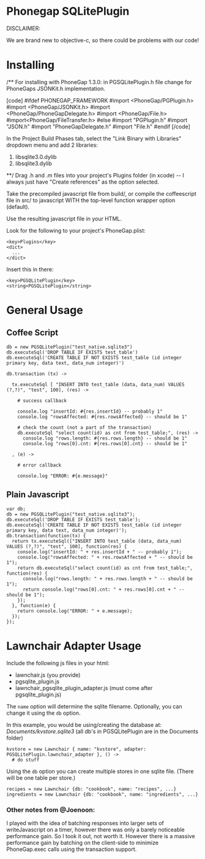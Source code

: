 Phonegap SQLitePlugin
=====================

DISCLAIMER:

We are brand new to objective-c, so there could be problems with our code!

Installing
==========
/** 
For installing with PhoneGap 1.3.0:
in PGSQLitePlugin.h file change for PhoneGaps JSONKit.h implementation.

[code]
#ifdef PHONEGAP_FRAMEWORK
    #import <PhoneGap/PGPlugin.h>
    #import <PhoneGap/JSONKit.h>
    #import <PhoneGap/PhoneGapDelegate.h>
    #import <PhoneGap/File.h>
    #import<PhoneGap/FileTransfer.h>
#else
    #import "PGPlugin.h"
    #import "JSON.h"
    #import "PhoneGapDelegate.h"
    #import "File.h"
#endif
[/code]

In the Project Build Phases tab, select the "Link Binary with Libraries" dropdown menu and add 2 libraries:
1. libsqlite3.0.dylib
2. libsqlite3.dylib

**/ 
Drag .h and .m files into your project's Plugins folder (in xcode) -- I always
just have "Create references" as the option selected.

Take the precompiled javascript file from build/, or compile the coffeescript
file in src/ to javascript WITH the top-level function wrapper option (default).

Use the resulting javascript file in your HTML.

Look for the following to your project's PhoneGap.plist:

    <key>Plugins</key>
    <dict>
      ...
    </dict>

Insert this in there:

    <key>PGSQLitePlugin</key>
    <string>PGSQLitePlugin</string>

General Usage
=============

## Coffee Script

    db = new PGSQLitePlugin("test_native.sqlite3")
    db.executeSql('DROP TABLE IF EXISTS test_table')
    db.executeSql('CREATE TABLE IF NOT EXISTS test_table (id integer primary key, data text, data_num integer)')

    db.transaction (tx) ->

      tx.executeSql [ "INSERT INTO test_table (data, data_num) VALUES (?,?)", "test", 100], (res) ->

        # success callback

        console.log "insertId: #{res.insertId} -- probably 1"
        console.log "rowsAffected: #{res.rowsAffected} -- should be 1"

        # check the count (not a part of the transaction)
        db.executeSql "select count(id) as cnt from test_table;", (res) ->
          console.log "rows.length: #{res.rows.length} -- should be 1"
          console.log "rows[0].cnt: #{res.rows[0].cnt} -- should be 1"

      , (e) ->

        # error callback

        console.log "ERROR: #{e.message}"

## Plain Javascript

    var db;
    db = new PGSQLitePlugin("test_native.sqlite3");
    db.executeSql('DROP TABLE IF EXISTS test_table');
    db.executeSql('CREATE TABLE IF NOT EXISTS test_table (id integer primary key, data text, data_num integer)');
    db.transaction(function(tx) {
      return tx.executeSql(["INSERT INTO test_table (data, data_num) VALUES (?,?)", "test", 100], function(res) {
        console.log("insertId: " + res.insertId + " -- probably 1");
        console.log("rowsAffected: " + res.rowsAffected + " -- should be 1");
        return db.executeSql("select count(id) as cnt from test_table;", function(res) {
          console.log("rows.length: " + res.rows.length + " -- should be 1");
          return console.log("rows[0].cnt: " + res.rows[0].cnt + " -- should be 1");
        });
      }, function(e) {
        return console.log("ERROR: " + e.message);
      });
    });


Lawnchair Adapter Usage
=======================

Include the following js files in your html:

-  lawnchair.js (you provide)
-  pgsqlite_plugin.js
-  lawnchair_pgsqlite_plugin_adapter.js (must come after pgsqlite_plugin.js)



The `name` option will determine the sqlite filename. Optionally, you can change it using the `db` option.

In this example, you would be using/creating the database at: *Documents/kvstore.sqlite3* (all db's in PGSQLitePlugin are in the Documents folder)

    kvstore = new Lawnchair { name: "kvstore", adapter: PGSQLitePlugin.lawnchair_adapter }, () ->
      # do stuff

Using the `db` option you can create multiple stores in one sqlite file. (There will be one table per store.)

    recipes = new Lawnchair {db: "cookbook", name: "recipes", ...}
	ingredients = new Lawnchair {db: "cookbook", name: "ingredients", ...}

### Other notes from @Joenoon:

I played with the idea of batching responses into larger sets of
writeJavascript on a timer, however there was only a barely noticeable
performance gain.  So I took it out, not worth it.  However there is a
massive performance gain by batching on the client-side to minimize
PhoneGap.exec calls using the transaction support.

